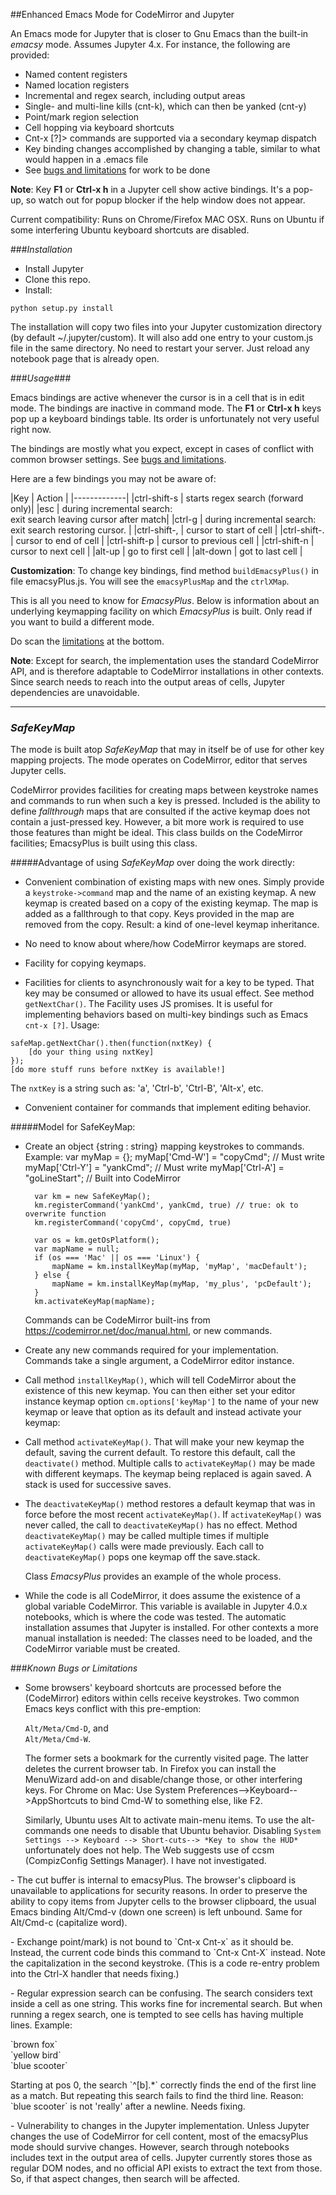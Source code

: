 ##Enhanced Emacs Mode for CodeMirror and Jupyter

An Emacs mode for Jupyter that is closer to Gnu Emacs than the built-in *emacsy* mode. Assumes Jupyter 4.x. For instance, the following are provided:

- Named content registers
- Named location registers
- Incremental and regex search, including output areas
- Single- and multi-line kills (cnt-k), which can then be yanked (cnt-y)
- Point/mark region selection
- Cell hopping via keyboard shortcuts
- Cnt-x [?]> commands are supported via a secondary keymap dispatch
- Key binding changes accomplished by changing a table, similar to what would happen in a .emacs file
- See [bugs and limitations](#bugs) for work to be done

**Note**: Key **F1** or **Ctrl-x h** in a Jupyter cell show active bindings. It's a pop-up, so watch out for popup blocker if the help window does not appear.


Current compatibility: Runs on Chrome/Firefox MAC OSX. Runs on Ubuntu if some interfering Ubuntu keyboard shortcuts are disabled.

###*Installation*

- Install Jupyter
- Clone this repo.
- Install:

```
python setup.py install
```

The installation will copy two files into your Jupyter customization directory (by default ~/.jupyter/custom). It will also add one entry to your custom.js file in the same directory. No need to restart your server. Just reload any notebook page that is already open.

###*Usage*###

Emacs bindings are active whenever the cursor is in a cell that is in edit mode. The bindings are inactive in command mode. The **F1** or **Ctrl-x h** keys pop up a keyboard bindings table. Its order is unfortunately not very useful right now. 

The bindings are mostly what you expect, except in cases of conflict with common browser settings. See [bugs and limitations](#bugs).

Here are a few bindings you may not be aware of:

|Key | Action |
|-------------|
|ctrl-shift-s | starts regex search (forward only)|
|esc          | during incremental search:<br>exit search leaving cursor after match|
|ctrl-g       | during incremental search:<br>exit search restoring cursor.       |
|ctrl-shift-, | cursor to start of cell |
|ctrl-shift-. | cursor to end of cell |
|ctrl-shift-p | cursor to previous cell |
|ctrl-shift-n | cursor to next cell |
|alt-up       | go to first cell |
|alt-down     | got to last cell |

**Customization**: To change key bindings, find method `buildEmacsyPlus()` in file emacsyPlus.js. You will see the `emacsyPlusMap` and the `ctrlXMap`.

This is all you need to know for *EmacsyPlus*. Below is information about an underlying keymapping facility on which *EmacsyPlus* is built. Only read if you want to build a different mode.

Do scan the [limitations](#bugs) at the bottom.

**Note**: Except for search, the implementation uses the standard CodeMirror API, and is therefore adaptable to CodeMirror installations in other contexts. Since search needs to reach into the output areas of cells, Jupyter dependencies are unavoidable.

-----------

### *SafeKeyMap*

The mode is built atop *SafeKeyMap* that may in itself be of use for other key mapping projects. The mode operates on CodeMirror, editor that serves Jupyter cells.

CodeMirror provides facilities for creating maps between keystroke names and commands to run when such a key is pressed. Included is the ability to define *fallthrough* maps that are consulted if the active keymap does not contain a just-pressed key. However, a bit more work is required to use those features than might be ideal. This class builds on the CodeMirror facilities; EmacsyPlus is built using this class.

#####Advantage of using *SafeKeyMap* over doing the work directly:

- Convenient combination of existing maps with new ones. Simply provide a `keystroke->command` map and the name of an existing keymap. A new keymap is created based on a copy of the existing keymap. The map is added as a fallthrough to that copy. Keys provided in the map are removed from the copy. Result: a kind of one-level keymap inheritance.

- No need to know about where/how CodeMirror keymaps are stored.

- Facility for copying keymaps.

- Facilities for clients to asynchronously wait for a key to be typed. That key may be consumed or allowed to have its usual effect. See method `getNextChar()`. The Facility uses JS promises. It is useful for implementing behaviors based on multi-key bindings such as Emacs `cnt-x [?]`. Usage:
```
safeMap.getNextChar().then(function(nxtKey) {
	[do your thing using nxtKey]
});
[do more stuff runs before nxtKey is available!]
```
The `nxtKey` is a string such as: 'a', 'Ctrl-b', 'Ctrl-B', 'Alt-x', etc.

- Convenient container for commands that implement editing behavior.

#####Model for SafeKeyMap:

- Create an object {string : string} mapping keystrokes to commands.
  Example:
		var myMap = {};
        myMap['Cmd-W']  = "copyCmd";     // Must write
        myMap['Ctrl-Y'] = "yankCmd";     // Must write
        myMap['Ctrl-A'] = "goLineStart"; // Built into CodeMirror

		var km = new SafeKeyMap();
        km.registerCommand('yankCmd', yankCmd, true) // true: ok to overwrite function
        km.registerCommand('copyCmd', copyCmd, true)

		var os = km.getOsPlatform();
        var mapName = null;
        if (os === 'Mac' || os === 'Linux') {
            mapName = km.installKeyMap(myMap, 'myMap', 'macDefault');
        } else {
            mapName = km.installKeyMap(myMap, 'my_plus', 'pcDefault');
        }
        km.activateKeyMap(mapName);

  Commands can be CodeMirror built-ins from https://codemirror.net/doc/manual.html, or new commands.

- Create any new commands required for your implementation. Commands take a single argument, a CodeMirror editor instance.

- Call method `installKeyMap()`, which will tell CodeMirror about the
  existence of this new keymap. You can then either set your editor
  instance keymap option `cm.options['keyMap']` to the name of your new
  keymap or leave that option as its default and instead activate your
  keymap:

- Call method `activateKeyMap()`. That will make your new keymap the
  default, saving the current default. To restore this default, 
  call the `deactivate()` method. Multiple calls to `activateKeyMap()`
  may be made with different keymaps. The keymap being replaced
  is again saved. A stack is used for successive saves.

- The `deactivateKeyMap()` method restores a default keymap that was
  in force before the most recent `activateKeyMap()`. If `activateKeyMap()`
  was never called, the call to `deactivateKeyMap()` has no effect.
  Method `deactivateKeyMap()` may be called multiple times if multiple
  `activateKeyMap()` calls were made previously. Each call to `deactivateKeyMap()` pops one keymap off the save.stack.

  Class *EmacsyPlus* provides an example of the whole process.


- While the code is all CodeMirror, it does assume the existence of a global variable CodeMirror. This variable is available in Jupyter 4.0.x notebooks, which is where the code was tested. The automatic installation assumes that Jupyter is installed. For other contexts a more manual installation is needed: The classes need to be loaded, and the CodeMirror variable must be created.

<a name="bugs"></a>
###*Known Bugs or Limitations*
- Some browsers' keyboard shortcuts are processed before the (CodeMirror) editors within cells receive keystrokes. Two common Emacs keys conflict with this pre-emption: <p>`Alt/Meta/Cmd-D`, and<br> `Alt/Meta/Cmd-W`.<p>The former sets a bookmark for the currently visited page. The latter deletes the current browser tab. In Firefox you can install the MenuWizard add-on and disable/change those, or other interfering keys. For Chrome on Mac: Use System Preferences-->Keyboard-->AppShortcuts to bind Cmd-W to something else, like F2.<p>Similarly, Ubuntu uses Alt to activate main-menu items. To use the alt-commands one needs to disable that Ubuntu behavior. Disabling `System Settings --> Keyboard --> Short-cuts--> *Key to show the HUD*` unfortunately does not help. The Web suggests use of ccsm (CompizConfig Settings Manager). I have not investigated.
<p>
- The cut buffer is internal to emacsyPlus. The browser's clipboard is unavailable to applications for security reasons. In order to preserve the ability to copy items from Jupyter cells to the browser clipboard, the usual Emacs binding Alt/Cmd-v (down one screen) is left unbound. Same for Alt/Cmd-c (capitalize word).
<p>
- Exchange point/mark) is not bound to `Cnt-x Cnt-x` as it should be. Instead, the current code binds this command to `Cnt-x Cnt-X` instead. Note the capitalization in the second keystroke. (This is a code re-entry problem into the Ctrl-X handler that needs fixing.)
<p>
- Regular expression search can be confusing. The search considers text inside a cell as one string. This works fine for incremental search. But when running a regex search, one is tempted to see cells has having multiple lines. Example:<p>`brown fox`<br>`yellow bird`<br>`blue scooter`<p>Starting at pos 0, the search `^[b].*` correctly finds the end of the first line as a match. But repeating this search fails to find the third line. Reason: `blue scooter` is not 'really' after a newline. Needs fixing.
<p>
- Vulnerability to changes in the Jupyter implementation. Unless Jupyter changes the use of CodeMirror for cell content, most of the emacsyPlus mode should survive changes. However, search through notebooks includes text in the output area of cells. Jupyter currently stores those as regular DOM nodes, and no official API exists to extract the text from those. So, if that aspect changes, then search will be affected.
